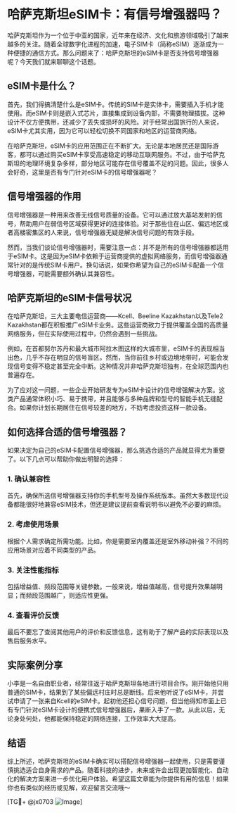 # 哈萨克斯坦eSIM卡：有信号增强器吗？

哈萨克斯坦作为一个位于中亚的国家，近年来在经济、文化和旅游领域吸引了越来越多的关注。随着全球数字化进程的加速，电子SIM卡（简称eSIM）逐渐成为一种便捷的通信方式。那么问题来了：哈萨克斯坦的eSIM卡是否支持信号增强器呢？今天我们就来聊聊这个话题。

## eSIM卡是什么？

首先，我们得搞清楚什么是eSIM卡。传统的SIM卡是实体卡，需要插入手机才能使用。而eSIM卡则是嵌入式芯片，直接集成到设备内部，不需要物理插拔。这种设计不仅方便携带，还减少了丢失或损坏的风险。对于经常出国旅行的人来说，eSIM卡尤其实用，因为它可以轻松切换不同国家和地区的运营商网络。

在哈萨克斯坦，eSIM卡的应用范围正在不断扩大。无论是本地居民还是国际游客，都可以通过购买eSIM卡享受高速稳定的移动互联网服务。不过，由于哈萨克斯坦的地理环境复杂多样，部分地区可能存在信号覆盖不足的问题。因此，很多人会好奇，这里是否有专门针对eSIM卡的信号增强器呢？

## 信号增强器的作用

信号增强器是一种用来改善无线信号质量的设备。它可以通过放大基站发射的信号，帮助用户在弱信号区域获得更好的连接体验。对于那些住在山区、偏远地区或者高楼密集区的人来说，信号增强器无疑是解决信号问题的有效手段。

然而，当我们谈论信号增强器时，需要注意一点：并不是所有的信号增强器都适用于eSIM卡。这是因为eSIM卡依赖于运营商提供的虚拟网络服务，而信号增强器通常针对的是传统SIM卡用户。换句话说，如果你希望为自己的eSIM卡配备一个信号增强器，可能需要额外确认其兼容性。

## 哈萨克斯坦的eSIM卡信号状况

在哈萨克斯坦，三大主要电信运营商——Kcell、Beeline Kazakhstan以及Tele2 Kazakhstan都在积极推广eSIM卡业务。这些运营商致力于提供覆盖全国的高质量网络服务，但在实际使用过程中，仍然会遇到一些挑战。

例如，在首都努尔苏丹和最大城市阿拉木图这样的大城市里，eSIM卡的表现相当出色，几乎不存在明显的信号盲区。然而，当你前往乡村或边境地带时，可能会发现信号变得不稳定甚至完全中断。这种情况并非哈萨克斯坦独有，在全球范围内也普遍存在。

为了应对这一问题，一些企业开始研发专为eSIM卡设计的信号增强解决方案。这类产品通常体积小巧、易于携带，并且能够与多种品牌和型号的智能手机无缝配合。如果你计划长期居住在信号较差的地方，不妨考虑投资这样一款设备。

## 如何选择合适的信号增强器？

如果决定为自己的eSIM卡配置信号增强器，那么挑选合适的产品就显得尤为重要了。以下几点可以帮助你做出明智的选择：

### 1. 确认兼容性
首先，确保所选信号增强器支持你的手机型号及操作系统版本。虽然大多数现代设备都能很好地兼容eSIM技术，但还是建议提前查看说明书以避免不必要的麻烦。

### 2. 考虑使用场景
根据个人需求确定所需功能。比如，你是需要室内覆盖还是室外移动补强？不同的应用场景对应着不同类型的产品。

### 3. 关注性能指标
包括增益值、频段范围等关键参数。一般来说，增益值越高，信号提升效果越明显；而频段范围越广，则适应性更强。

### 4. 查看评价反馈
最后不要忘了查阅其他用户的评价和反馈信息，这有助于了解产品的实际表现以及售后服务水平。

## 实际案例分享

小李是一名自由职业者，经常往返于哈萨克斯坦各地进行项目合作。刚开始他只用普通的SIM卡，结果到了某些偏远村庄时总是断线。后来他听说了eSIM卡，并尝试申请了一张来自Kcell的eSIM卡。起初他还担心信号问题，但当他得知市面上已有专门针对eSIM卡设计的便携式信号增强器后，果断入手了一款。从此以后，无论身处何处，他都能保持稳定的网络连接，工作效率大大提高。

## 结语

综上所述，哈萨克斯坦的eSIM卡确实可以搭配信号增强器一起使用，只是需要谨慎挑选适合自身需求的产品。随着科技的进步，未来或许会出现更加智能化、自动化的解决方案来进一步优化用户体验。希望这篇文章能为你提供有用的信息！如果你也有类似的经历或见解，欢迎留言交流哦～

[TG💪+ @jx0703 ![Image](https://github.com/user-attachments/assets/dbca1d08-cadb-493c-b0ec-ad6f7a83f270)]